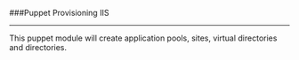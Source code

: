 ###Puppet Provisioning IIS
***

This puppet module will create application pools, sites, virtual directories and directories.

